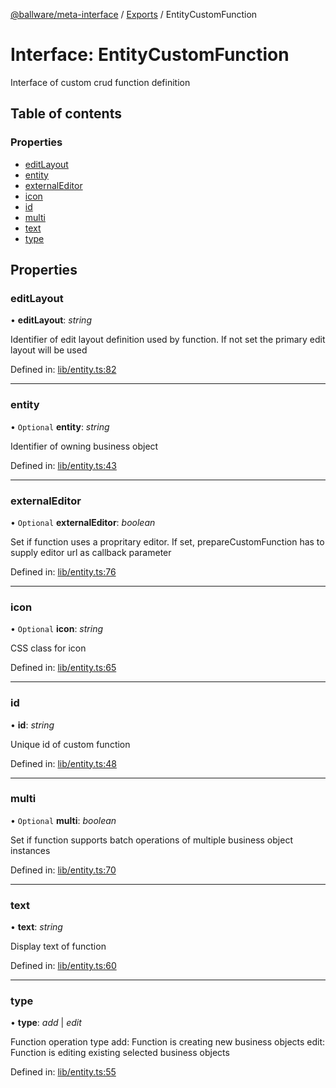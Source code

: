 [@ballware/meta-interface](../README.md) / [Exports](../modules.md) / EntityCustomFunction

# Interface: EntityCustomFunction

Interface of custom crud function definition

## Table of contents

### Properties

- [editLayout](entitycustomfunction.md#editlayout)
- [entity](entitycustomfunction.md#entity)
- [externalEditor](entitycustomfunction.md#externaleditor)
- [icon](entitycustomfunction.md#icon)
- [id](entitycustomfunction.md#id)
- [multi](entitycustomfunction.md#multi)
- [text](entitycustomfunction.md#text)
- [type](entitycustomfunction.md#type)

## Properties

### editLayout

• **editLayout**: *string*

Identifier of edit layout definition used by function.
If not set the primary edit layout will be used

Defined in: [lib/entity.ts:82](https://github.com/ballware/ballware-client/blob/69c8328/libs/meta-interface/src/lib/entity.ts#L82)

___

### entity

• `Optional` **entity**: *string*

Identifier of owning business object

Defined in: [lib/entity.ts:43](https://github.com/ballware/ballware-client/blob/69c8328/libs/meta-interface/src/lib/entity.ts#L43)

___

### externalEditor

• `Optional` **externalEditor**: *boolean*

Set if function uses a propritary editor.
If set, prepareCustomFunction has to supply editor url as callback parameter

Defined in: [lib/entity.ts:76](https://github.com/ballware/ballware-client/blob/69c8328/libs/meta-interface/src/lib/entity.ts#L76)

___

### icon

• `Optional` **icon**: *string*

CSS class for icon

Defined in: [lib/entity.ts:65](https://github.com/ballware/ballware-client/blob/69c8328/libs/meta-interface/src/lib/entity.ts#L65)

___

### id

• **id**: *string*

Unique id of custom function

Defined in: [lib/entity.ts:48](https://github.com/ballware/ballware-client/blob/69c8328/libs/meta-interface/src/lib/entity.ts#L48)

___

### multi

• `Optional` **multi**: *boolean*

Set if function supports batch operations of multiple business object instances

Defined in: [lib/entity.ts:70](https://github.com/ballware/ballware-client/blob/69c8328/libs/meta-interface/src/lib/entity.ts#L70)

___

### text

• **text**: *string*

Display text of function

Defined in: [lib/entity.ts:60](https://github.com/ballware/ballware-client/blob/69c8328/libs/meta-interface/src/lib/entity.ts#L60)

___

### type

• **type**: *add* \| *edit*

Function operation type
add: Function is creating new business objects
edit: Function is editing existing selected business objects

Defined in: [lib/entity.ts:55](https://github.com/ballware/ballware-client/blob/69c8328/libs/meta-interface/src/lib/entity.ts#L55)
